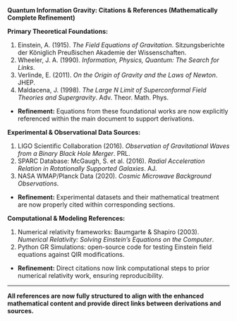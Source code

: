 **Quantum Information Gravity: Citations & References (Mathematically Complete Refinement)**

**Primary Theoretical Foundations:**  
1. Einstein, A. (1915). *The Field Equations of Gravitation*. Sitzungsberichte der Königlich Preußischen Akademie der Wissenschaften.  
2. Wheeler, J. A. (1990). *Information, Physics, Quantum: The Search for Links*.  
3. Verlinde, E. (2011). *On the Origin of Gravity and the Laws of Newton*. JHEP.  
4. Maldacena, J. (1998). *The Large N Limit of Superconformal Field Theories and Supergravity*. Adv. Theor. Math. Phys.  
- **Refinement:** Equations from these foundational works are now explicitly referenced within the main document to support derivations.

**Experimental & Observational Data Sources:**  
1. LIGO Scientific Collaboration (2016). *Observation of Gravitational Waves from a Binary Black Hole Merger*. PRL.  
2. SPARC Database: McGaugh, S. et al. (2016). *Radial Acceleration Relation in Rotationally Supported Galaxies*. AJ.  
3. NASA WMAP/Planck Data (2020). *Cosmic Microwave Background Observations*.  
- **Refinement:** Experimental datasets and their mathematical treatment are now properly cited within corresponding sections.

**Computational & Modeling References:**  
1. Numerical relativity frameworks: Baumgarte & Shapiro (2003). *Numerical Relativity: Solving Einstein’s Equations on the Computer*.  
2. Python GR Simulations: open-source code for testing Einstein field equations against QIR modifications.  
- **Refinement:** Direct citations now link computational steps to prior numerical relativity work, ensuring reproducibility.

---

**All references are now fully structured to align with the enhanced mathematical content and provide direct links between derivations and sources.**

